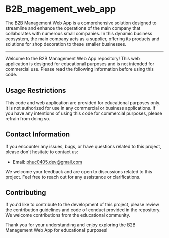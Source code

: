 # B2B_magement_web_app
The B2B Management Web App is a comprehensive solution designed to streamline and enhance the operations of the main company that collaborates with numerous small companies. In this dynamic business ecosystem, the main company acts as a supplier, offering its products and solutions for shop decoration to these smaller businesses.
____________________________________________________________________________________________________________________________________________

Welcome to the B2B Management Web App repository! This web application is designed for educational purposes and is not intended for commercial use. Please read the following information before using this code.

## Usage Restrictions

This code and web application are provided for educational purposes only. It is not authorized for use in any commercial or business applications. If you have any intentions of using this code for commercial purposes, please refrain from doing so.

## Contact Information

If you encounter any issues, bugs, or have questions related to this project, please don't hesitate to contact us:

- Email: [phuc0405.dev@gmail.com](mailto:phuc0405.dev@gmail.com)

We welcome your feedback and are open to discussions related to this project. Feel free to reach out for any assistance or clarifications.

## Contributing

If you'd like to contribute to the development of this project, please review the contribution guidelines and code of conduct provided in the repository. We welcome contributions from the educational community.

Thank you for your understanding and enjoy exploring the B2B Management Web App for educational purposes!


